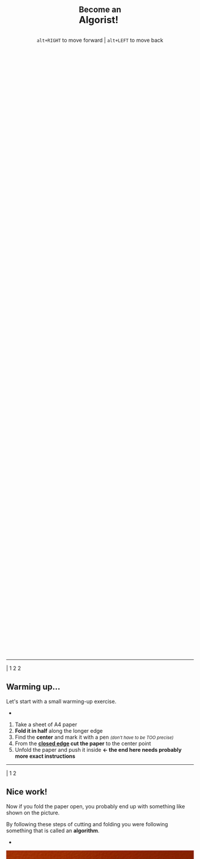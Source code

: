 <div style="display:flex; flex-direction:column; justify-content: center; align-items: center; height: 85vh;">
  <h2>
    Become an<br>
    <big>Algorist!</big>
  </h2>

<code>alt+RIGHT</code> to move forward | <code>alt+LEFT</code> to move back

</div>

---

| 1 2 2

## Warming up...

Let's start with a small warming-up exercise.

-

1. Take a sheet of A4 paper
2. **Fold it in half** along the longer edge
3. Find the **center** and mark it with a pen <small>*(don't have to be TOO precise)*</small>
4. From the **<u>closed edge</u> cut the paper** to the center point
5. Unfold the paper and push it inside **<- the end here needs probably more exact instructions**

---

| 1 2

## Nice work!

Now if you fold the paper open, you probably end up with something like shown on the picture.

By following these steps of cutting and folding you were following something that is called an **algorithm**.

-

![Origami result](./images/origami-output.jpg "Origami result")

---

<div class="slide-centered">

  <div>

  so now we know, that...

  # **an Algorithm**
  #### is a __set of steps__ needed for __solving a problem__.
  
  </div>
</div>

---

| 1 1 2 2

## Actually, we solve algorithms every day

...probably without even noticing.

These are often called **everyday algorithms**. Let's take a look at some examples.

Maybe the most common example of an everyday algorithm is **cooking**.

-

![Cooking](./images/everyday-recipe.jpg "Cooking")

*You have to follow certain steps (recipe) to make a delicious meal.*


---

## More examples of everyday algorithms

-

#### Folding a t-shirt 

![T-shirt folding](./images/everyday-tshirt.jpg "T-shirt folding")

*There are more than one methods to fold a t-shirt. Every method is a "different algorithm" of t-shirt folding.*

-

#### Building a brick wall 

![Brick wall](./images/everyday-wall.jpg "Brick wall")

*Building a stable brick wall is based on an algorithm too: you have to put the bricks so that every other row of bricks is shifted by half compared to previous one.*

---

| 1 2 2

The brick wall was quite a simple example of an algorithm. It doesn't require too much of analysis to make one. 

More complex algorithms may require a lot of computing power - so much that normally people can not manage it just by themself.

-

## Computer generated algorithms

This is where the computers come to the picture - in the past years a lot of designers, artists and architects have been using computers and complex algorithms to create stunning work.

#### Again, let's take a look at some examples

---

| 1 1 2

![Example 1](./images/candy-hansmeyer.jpg "Example 1")

-

#### Grotto set design by **Michael Hansmeyer**

Grotto set design for Mozart's opera Zauberflöte, directed by Romoeo Castellucci

---

| 1 1 2

![Example 1](./images/candy-dezeen.jpg "Example 1")

-

#### A table by **Stefan Bassing**

Designer Stefan Bassing has used digital modelling to create a pair of tables, made from repetitive elements to simplify the production process.

---

| 1 1 2

![Example 2](./images/candy-maclachlan.jpg "Example 2")

-

#### 'Entangle' Wall Tiles by **Lynne MacLachlan**

'Entangle' is a 3D printed wall tilling system, taking inspiration from mathematical tiling principles and quantum mechanics.

---

| 1 1 2

![Example 2](./images/candy-sandspline.jpg "Example 2")

-

#### 'Sand Spline' - generative art by **Anders Hoff**

The idea is based on the concept of mathematical B-splines. 

---

| 1 1 2

![Example 3](./images/candy-softkill.jpg "Example 3")

-

#### ProtoHouse by **SoftKill**

Softkill Design has recently completed ProtoHouse, a prototype for the first 3D printed house, that has the same structure than human bones. 

---

These were examples of world famous innovative creators. You may think, that probably they use some billion-dollar supercomputers plus  dark powers to make such stuff. 

Let us demonstrate, that **even quite simple systems can create quite interesting results.**

### But...

---

### ...but first we have to understand the very basics of how computer algorithms work: 

1. **INPUT:** you "feed" some parameters (variables) or data to your algorithm
2. **PROCESSING:** algorithm does the computing
3. **OUTPUT:** you get a result

#### Let's try this with a couple of small interactive simulations on next slides

---

| 1 2 2
| 3 3 3

#### Some lines

-

<small>Just move the sliders and see what happens. Nothing too special here - our algorithm creates a bunch of small lines that change when parameters change. Parameters change when you move the sliders. That's it.</small>
-

<div>
<f-slider-data :sliders="[
    { title: 'step', from: 0.1, to: 2, value: 0.7, float: true },
    { title: 'width', from: -1, to: 1, value: 0.02, float: true },
  ]" class="layout-hack">
  <f-scene slot-scope="sdata" width="600" height="500">
    <f-repeat-grid :step="sdata.value[0]">
      <f-group slot-scope="rdata">
          <f-line
            :points="[
              { x: 0, y: 0 },
              { x: sdata.value[1], y: 0 },
            ]" 
            :stroke-width="3" 
          />
      </f-group>
    </f-repeat-grid>
  </f-scene>
</f-slider-data>
</div>

---


| 1 2 2
| 3 3 3

#### Let's add rotation

-

<small>Ok, now you have three sliders - we added **rotation**. Play with them and see if you can create any interesting output. </small>

-

<div>
<f-slider-data :sliders="[
    { title: 'step', from: 0.1, to: 2, value: 0.5, float: true },
    { title: 'width', from: -3, to: 3, value: 0, float: true },
    { title: 'rotation', from: -180, to: 180, value: 0.1, float: true },
  ]" class="layout-hack">
  <f-scene slot-scope="sdataR" width="600" height="500">
    <f-repeat-grid :step="sdataR.value[0]">
      <f-group slot-scope="rdataR" :rotation="{z: sdataR.value[2] }">
          <f-line
            :points="[
              { x: 0, y: 0 },
              { x: sdataR.value[1], y: 0 },
            ]" 
            :stroke-width="3" 
          />
      </f-group>
    </f-repeat-grid>
  </f-scene>
</f-slider-data>
</div>

---

| 1 2 2
| 3 3 3

#### Squares

-

<small>Simple lines can get boring quite fast. Let's explore a few more complex shapes. Now we play with a square. Squares can get pretty cool if you 4add some rotation to them. Try it out!</small>

-

<div>
<f-slider-data :sliders="[
    { title: 'step', from: 0.1, to: 2, value: 0.5, float: true },
    { title: 'size', from: -3, to: 3, value: 1, float: true },
    { title: 'rotation', from: -180, to: 180, value:0, float: true },
  ]" class="layout-hack">
  <f-scene slot-scope="sdataB" width="600" height="500">
    <f-repeat-grid :step="sdataB.value[0]">
      <f-group slot-scope="rdataB" :rotation="{z: sdataB.value[2] }">
          <f-box
            :stroke-width="1" 
            :width = "sdataB.value[1]"
            :height = "sdataB.value[1]"
          />
      </f-group>
    </f-repeat-grid>
  </f-scene>
</f-slider-data>
</div>

---

| 1 2 2
| 3 3 3

#### Circles

-

<small>Circles are just CRAZY! Remember - all we are doing here is to repeat one simple circle and adjusting its radius, but the visual output can get very complex and interenting.</small>

-

<div>
<f-slider-data :sliders="[
    { title: 'step', from: 0.1, to: 2, value: 1, float: true },
    { title: 'radius', from: 0, to: 3, value: 0.5, float: true },
  ]" class="layout-hack">
  <f-scene slot-scope="sdataC" width="600" height="500">
    <f-repeat-grid :step="sdataC.value[0]">
      <f-group slot-scope="rdataC">
          <f-circle
            :stroke-width="1" 
            :r = "sdataC.value[1]"
          />
      </f-group>
    </f-repeat-grid>
  </f-scene>
</f-slider-data>
</div>

<!-- ---

#### A polygon
<div>
<f-slider-data :sliders="[
    { title: 'step', from: 0.1, to: 2, value: 0.5, float: true },
    { title: 'rotation', from: -180, to: 180, value: 0, float: true },
    { title: 'radius', from: 0, to: 3, value: 1, float: true },
    { title: 'sides', from: 3, to: 8, value: 3, float: false },
    
  ]">
  <f-scene slot-scope="sdata" width="1000" height="500">
    <f-repeat-grid :step="sdata.value[0]">
      <f-group slot-scope="rdata">
          <f-regularpolygon
            :rotation="{ z: sdata.value[1] }"
            :count="sdata.value[3]"
            :stroke-width="1" 
            :r = "sdata.value[2]"
          />
      </f-group>
    </f-repeat-grid>
  </f-scene>
</f-slider-data>
</div> -->

---

| 1 2 2
| 3 3 3

#### Random

-

<small>One more fun thing to try - now we added some **randomness** to circle radius parameter. Now, whichever parameters changes, all the circles get new unequal radius. This slide is an exact copy of previous one, only randomness is added, but we get completely new output.</small>

-

<div>
<f-slider-data :sliders="[
    { title: 'step', from: 0.1, to: 2, value: 1, float: true },
    { title: 'radius', from: 0, to: 3, value: 0.5, float: true },
  ]" class="layout-hack">
  <f-scene slot-scope="sdataC" width="600" height="500">
    <f-repeat-grid :step="sdataC.value[0]">
      <f-group slot-scope="rdataC">
          <f-circle
            :stroke-width="1" 
            :r = "random(0, sdataC.value[1], true)"
          />
      </f-group>
    </f-repeat-grid>
  </f-scene>
</f-slider-data>
</div>

<!-- <div>
<f-slider-data :sliders="[
    { title: 'step', from: 0.1, to: 2, value: 0.5, float: true },
    { title: 'width', from: -3, to: 3, value: 0, float: true },
    { title: 'rotation', from: -180, to: 180, value: 0, float: true },
  ]" class="layout-hack">
  <f-scene slot-scope="sdataX" width="600" height="500">
    <f-repeat-grid :step="sdataX.value[0]">
      <f-group slot-scope="rdataX" :rotation="{z: random(0, sdataX.value[2], true) }">
          <f-line
            :points="[
              { x: 0, y: 0 },
              { x: sdataX.value[1], y: 0 },
            ]" 
            :stroke-width="3" 
          />
      </f-group>
    </f-repeat-grid>
  </f-scene>
</f-slider-data>
</div> -->

---

These were some very simple examples of what a basic repeating combined with some scaling and/or rotating can generate from black and white geometric objects. 

This is just a beginning, we didn't even touch other important properties like color, stroke width, transparency and so on. 

---

